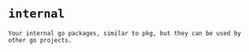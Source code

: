 # `internal`

    Your internal go packages, similar to pkg, but they can be used by other go projects.
